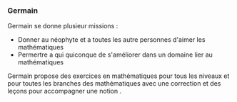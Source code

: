 ### Germain 

Germain se donne plusieur missions :

- Donner au néophyte et a toutes les autre personnes d'aimer les mathématiques
- Permertre a qui quiconque de s'améliorer dans un domaine lier au mathématiques


Germain propose des exercices en mathématiques pour tous les niveaux et pour toutes les branches des mathématiques avec une correction et des leçons pour accompagner une notion .